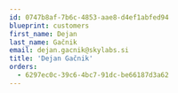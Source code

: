 ```yaml
---
id: 0747b8af-7b6c-4853-aae8-d4ef1abfed94
blueprint: customers
first_name: Dejan
last_name: Gačnik
email: dejan.gacnik@skylabs.si
title: 'Dejan Gačnik'
orders:
  - 6297ec0c-39c6-4bc7-91dc-be66187d3a62
---
```

